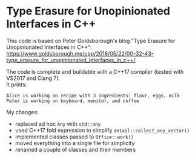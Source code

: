 # Type Erasure for Unopinionated Interfaces in C++

This code is based on Peter Goldsborough's blog "Type Erasure for Unopinionated Interfaces in C++":  
https://www.goldsborough.me/cpp/2018/05/22/00-32-43-type_erasure_for_unopinionated_interfaces_in_c++/  
  
The code is complete and buildable with a C++17 compiler (tested with VS2017 and Clang 7).  
It prints:  
```
Alice is working on recipe with 3 ingredients: flour, eggs, milk
Peter is working on keyboard, monitor, and coffee
```  
  
My changes:  
 - replaced ad hoc `Any` with `std::any`  
 - used C++17 fold expression to simplify `detail::collect_any_vector()`   
 - implemented classes passed to `Office::work()`  
 - moved everything into a single file for simplicity  
 - renamed a couple of classes and their members  